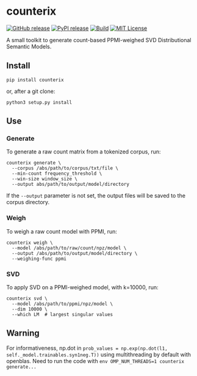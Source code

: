 # counterix
[![GitHub release][release-image]][release-url]
[![PyPI release][pypi-image]][pypi-url]
[![Build][build-image]][build-url]
[![MIT License][license-image]][license-url]


[release-image]:https://img.shields.io/github/release/akb89/counterix.svg?style=flat-square
[release-url]:https://github.com/akb89/counterix/releases/latest
[pypi-image]:https://img.shields.io/pypi/v/counterix.svg?style=flat-square
[pypi-url]:https://pypi.org/project/counterix/
[build-image]:https://img.shields.io/github/workflow/status/akb89/counterix/CI?style=flat-square
[build-url]:https://github.com/akb89/counterix/actions?query=workflow%3ACI
[license-image]:http://img.shields.io/badge/license-MIT-000000.svg?style=flat-square
[license-url]:LICENSE.txt

A small toolkit to generate count-based PPMI-weighed SVD Distributional Semantic Models.

## Install
```shell
pip install counterix
```

or, after a git clone:
```shell
python3 setup.py install
```

## Use

### Generate
To generate a raw count matrix from a tokenized corpus, run:
```
counterix generate \
  --corpus /abs/path/to/corpus/txt/file \
  --min-count frequency_threshold \
  --win-size window_size \
  --output abs/path/to/output/model/directory
```

If the `--output` parameter is not set, the output files will be saved to the corpus directory.

### Weigh
To weigh a raw count model with PPMI, run:
```
counterix weigh \
  --model /abs/path/to/raw/count/npz/model \
  --output /abs/path/to/output/model/directory \
  --weighing-func ppmi
```

### SVD
To apply SVD on a PPMI-weighed model, with k=10000, run:
```
counterix svd \
  --model /abs/path/to/ppmi/npz/model \
  --dim 10000 \
  --which LM  # largest singular values
```

## Warning
For informativeness, np.dot in `prob_values = np.exp(np.dot(l1, self._model.trainables.syn1neg.T))` using multithreading by default with openblas. Need to run the code with `env OMP_NUM_THREADS=1 counterix generate...`
